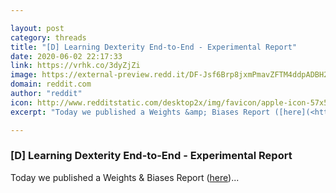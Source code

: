 ```yaml
---

layout: post
category: threads
title: "[D] Learning Dexterity End-to-End - Experimental Report"
date: 2020-06-02 22:17:33
link: https://vrhk.co/3dyZjZi
image: https://external-preview.redd.it/DF-Jsf6Brp8jxmPmavZFTM4ddpADBH2JHx6r62E9JXs.jpg?width=900&height=471.204188482&auto=webp&crop=900:471.204188482,smart&s=942d02307521e50e21797a9c3fa87a88549f7fe3
domain: reddit.com
author: "reddit"
icon: http://www.redditstatic.com/desktop2x/img/favicon/apple-icon-57x57.png
excerpt: "Today we published a Weights &amp; Biases Report ([here](<https://app.wandb.ai/openai/published-work/Learning-Dexterity-End-to-End--VmlldzoxMTUyMDQ>))..."

---
```


### [D] Learning Dexterity End-to-End - Experimental Report

Today we published a Weights &amp; Biases Report ([here](<https://app.wandb.ai/openai/published-work/Learning-Dexterity-End-to-End--VmlldzoxMTUyMDQ>))...